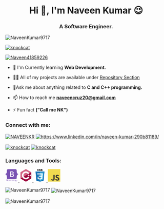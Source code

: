 <h1 align="center">Hi 👋, I'm Naveen Kumar 😉 </h1>
<h3 align="center">A Software Engineer.</h3>

<p align="left"> <img src="https://komarev.com/ghpvc/?username=knockcat&label=Profile%20views&color=0e75b6&style=flat" alt="NaveenKumar9717" /> </p>

<p align="left"> <a href="https://github.com/ryo-ma/github-profile-trophy"><img src="https://github-profile-trophy.vercel.app/?username=knockcat" alt="knockcat" /></a> </p>

<p align="left"> <a href="https://twitter.com/Naveen41859226" target="blank"><img src="https://img.shields.io/twitter/follow/Naveen41859226?logo=twitter&style=for-the-badge" alt="Naveen41859226" /></a> </p>

- 🌱 I'm Currently learning **Web Development.**

- 👨‍💻 All of my projects are available under [Repository Section](https://github.com/NaveenKumar9717?tab=repositories)

- 💬Ask me about anything related to **C and C++ programming.**

- 📫 How to reach me **naveencruz20@gmail.com**

- ⚡ Fun fact **("Call me NK")**

<h3 align="left">Connect with me:</h3>
<p align="left">
<a href="https://twitter.com/Naveen41859226" target="blank"><img align="center" src="https://raw.githubusercontent.com/rahuldkjain/github-profile-readme-generator/master/src/images/icons/Social/twitter.svg" alt="NAVEENKR" height="30" width="40" /></a>
<a href="https://www.linkedin.com/in/naveen-kumar-290b81189/7" target="blank"><img align="center" src="https://raw.githubusercontent.com/rahuldkjain/github-profile-readme-generator/master/src/images/icons/Social/linked-in-alt.svg" alt="https://www.linkedin.com/in/naveen-kumar-290b81189/" height="30" width="40" /></a>
 
<a href="https://www.hackerrank.com/naveencruz20?hr_r=1" target="blank"><img align="center" src="https://raw.githubusercontent.com/rahuldkjain/github-profile-readme-generator/master/src/images/icons/Social/hackerrank.svg" alt="knockcat" height="30" width="40" /></a>
<a href="https://www.leetcode.com/J" target="blank"><img align="center" src="https://raw.githubusercontent.com/rahuldkjain/github-profile-readme-generator/master/src/images/icons/Social/leet-code.svg" alt="knockcat" height="30" width="40" /></a>
</p>

<h3 align="left">Languages and Tools:</h3>
<p align="left"> <a href="https://getbootstrap.com" target="_blank"> <img src="https://raw.githubusercontent.com/devicons/devicon/master/icons/bootstrap/bootstrap-plain-wordmark.svg" alt="bootstrap" width="40" height="40"/> </a> <a href="https://www.w3schools.com/cpp/" target="_blank"> <img src="https://raw.githubusercontent.com/devicons/devicon/master/icons/cplusplus/cplusplus-original.svg" alt="cplusplus" width="40" height="40" margin ="70px"/> </a> <a href="https://www.w3schools.com/css/" target="_blank"> <img src="https://raw.githubusercontent.com/devicons/devicon/master/icons/css3/css3-original-wordmark.svg" alt="css3" width="40" height="40" margin = "40" /> </a> <a href="https://developer.mozilla.org/en-US/docs/Web/JavaScript" target="_blank"> <img src="https://raw.githubusercontent.com/devicons/devicon/master/icons/javascript/javascript-original.svg" alt="javascript" width="40" height="40"/> </a></p>

<p><img align="left" src="https://github-readme-stats.vercel.app/api/top-langs?username=NaveenKumar9717&show_icons=true&locale=en&layout=compact" alt="NaveenKumar9717" /></p>

<p>&nbsp;<img align="center" src="https://github-readme-stats.vercel.app/api?username=NaveenKumar9717&show_icons=true&locale=en" alt="NaveenKumar9717" /></p>

<p><img align="center" src="https://github-readme-streak-stats.herokuapp.com/?user=NaveenKumar9717&" alt="NaveenKumar9717" /></p>
